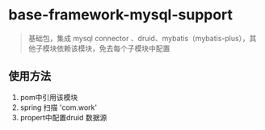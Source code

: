 # base-framework-mysql-support

> 基础包，集成 mysql connector 、druid、mybatis（mybatis-plus），其他子模块依赖该模块，免去每个子模块中配置

## 使用方法

1. pom中引用该模块
2. spring 扫描 'com.work'
3. propert中配置druid 数据源

